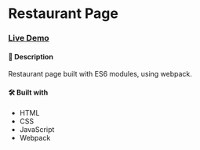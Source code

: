 # Restaurant Page

### [Live Demo]()

#### 📝 Description
Restaurant page built with ES6 modules, using webpack.

#### 🛠️ Built with
 * HTML
 * CSS
 * JavaScript
 * Webpack
